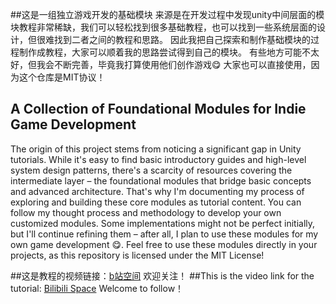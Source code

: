 ##这是一组独立游戏开发的基础模块
来源是在开发过程中发现unity中间层面的模块教程非常稀缺，我们可以轻松找到很多基础教程，也可以找到一些系统层面的设计，但很难找到二者之间的教程和思路。
因此我把自己探索和制作基础模块的过程制作成教程，大家可以顺着我的思路尝试得到自己的模块。
有些地方可能不太好，但我会不断完善，毕竟我打算使用他们创作游戏😋
大家也可以直接使用，因为这个仓库是MIT协议！

## A Collection of Foundational Modules for Indie Game Development
The origin of this project stems from noticing a significant gap in Unity tutorials. While it's easy to find basic introductory guides and high-level system design patterns, there's a scarcity of resources covering the intermediate layer – the foundational modules that bridge basic concepts and advanced architecture.
That's why I'm documenting my process of exploring and building these core modules as tutorial content. You can follow my thought process and methodology to develop your own customized modules.
Some implementations might not be perfect initially, but I'll continue refining them – after all, I plan to use these modules for my own game development 😋.
Feel free to use these modules directly in your projects, as this repository is licensed under the MIT License!


##这是教程的视频链接：[b站空间](https://space.bilibili.com/3546750356818746?spm_id_from=333.1007.0.0)
欢迎关注！
##This is the video link for the tutorial: [Bilibili Space](https://space.bilibili.com/3546750356818746?spm_id_from=333.1007.0.0)
Welcome to follow！
